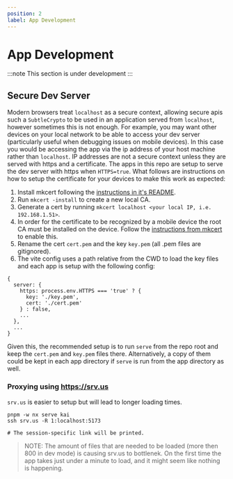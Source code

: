 ```yaml
---
position: 2
label: App Development
---
```


# App Development

:::note
This section is under development
:::

## Secure Dev Server

Modern browsers treat `localhost` as a secure context, allowing secure apis such a `SubtleCrypto` to be used in an application served from `localhost`, however sometimes this is not enough. For example, you may want other devices on your local network to be able to access your dev server (particularly useful when debugging issues on mobile devices). In this case you would be accessing the app via the ip address of your host machine rather than `localhost`. IP addresses are not a secure context unless they are served with https and a certificate. The apps in this repo are setup to serve the dev server with https when `HTTPS=true`. What follows are instructions on how to setup the certificate for your devices to make this work as expected:

1.  Install mkcert following the [instructions in it's README](https://github.com/FiloSottile/mkcert#installation).
2.  Run `mkcert -install` to create a new local CA.
3.  Generate a cert by running `mkcert localhost <your local IP, i.e. 192.168.1.51>`.
4.  In order for the certificate to be recognized by a mobile device the root CA must be installed on the device. Follow the [instructions from mkcert](https://github.com/FiloSottile/mkcert#mobile-devices) to enable this.
5.  Rename the cert `cert.pem` and the key `key.pem` (all .pem files are gitignored).
6.  The vite config uses a path relative from the CWD to load the key files and each app is setup with the following config:

<!---->

    {
      server: {
        https: process.env.HTTPS === 'true' ? {
          key: './key.pem',
          cert: './cert.pem'
        } : false,
        ...
      },
      ...
    }

Given this, the recommended setup is to run `serve` from the repo root and keep the `cert.pem` and `key.pem` files there. Alternatively, a copy of them could be kept in each app directory if `serve` is run from the app directory as well.

### Proxying using https://srv.us

`srv.us` is easier to setup but will lead to longer loading times.

```
pnpm -w nx serve kai
ssh srv.us -R 1:localhost:5173

# The session-specific link will be printed.
```

> NOTE: The amount of files that are needed to be loaded (more then 800 in dev mode) is causing srv.us to bottlenek. On the first time the app takes just under a minute to load, and it might seem like nothing is happening.


